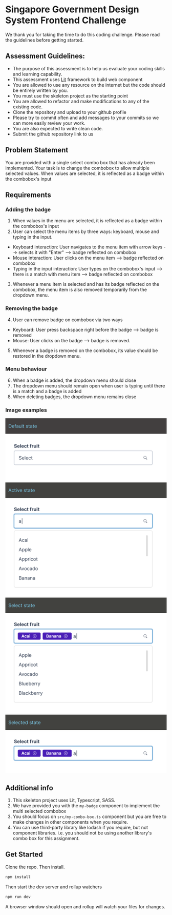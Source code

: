 # Singapore Government Design System Frontend Challenge

We thank you for taking the time to do this coding challenge. Please read the guidelines before getting started.

## Assessment Guidelines:

- The purpose of this assessment is to help us evaluate your coding skills and learning capability.
- This assessment uses [Lit](https://lit.dev/) framework to build web component
- You are allowed to use any resource on the internet but the code should be entirely written by you. 
- You must use the skeleton project as the starting point 
- You are allowed to refactor and make modifications to any of the existing code. 
- Clone the repository and upload to your github profile
- Please try to commit often and add messages to your commits so we can more easily review your work.
- You are also expected to write clean code.
- Submit the github repository link to us


## Problem Statement 

You are provided with a single select combo box that has already been implemented. Your task is to change the combobox to allow multiple selected values.
When values are selected, it is reflected as a badge within the combobox's input

## Requirements 

### Adding the badge 
1. When values in the menu are selected, it is reflected as a badge within the combobox's input 
2. User can select the menu items by three ways: keyboard, mouse and typing in the input. 
  - Keyboard interaction: User navigates to the menu item with arrow keys --> selects it with "Enter" --> badge reflected on combobox 
  - Mouse interaction: User clicks on the menu item --> badge reflected on combobox  
  - Typing in the input interaction: User types on the combobox's input --> there is a match with menu item --> badge reflected on combobox  
3. Whenever a menu item is selected and has its badge reflected on the combobox, the menu item is also removed temporarily from the dropdown menu. 

### Removing the badge 
4. User can remove badge on combobox via two ways 
  - Keyboard: User press backspace right before the badge --> badge is removed
  - Mouse: User clicks on the badge --> badge is removed. 
5. Whenever a badge is removed on the combobox, its value should be restored in the dropdown menu. 

### Menu behaviour 
6. When a badge is added, the dropdown menu should close 
7. The dropdown menu should remain open when user is typing until there is a match and a badge is added
8. When deleting badges, the dropdown menu remains close 

### Image examples
![combobox-1](./img/combobox-1.png)
![combobox-2](./img/combobox-2.png)
![combobox-3](./img/combobox-3.png)
![combobox-4](./img/combobox-4.png)

## Additional info
1. This skeleton project uses Lit, Typescript, SASS. 
2. We have provided you with the `my-badge` component to implement the multi selected combobox
3. You should focus on `src/my-combo-box.ts` component but you are free to make changes in other components when you require.
4. You can use third-party library like lodash if you require, but not component libraries. i.e. you should not be using another library's combo box for this assignment.

## Get Started

Clone the repo. Then install.

```bash
npm install
```

Then start the dev server and rollup watchers

```bash
npm run dev
```

A browser window should open and rollup will watch your files for changes.